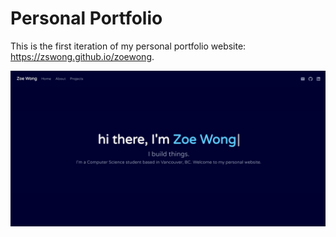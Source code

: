 # Personal Portfolio
This is the first iteration of my personal portfolio website: https://zswong.github.io/zoewong. 

![Portfolio Screenshot](src/assets/portfolio.png)

